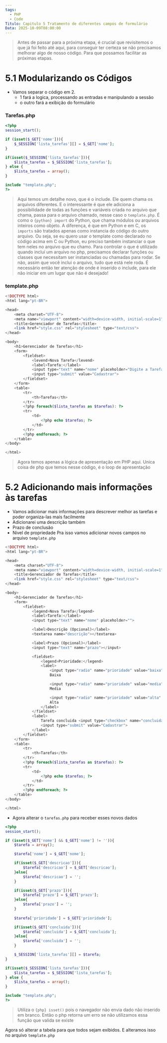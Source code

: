 ```yaml
---
tags:
  - PHP
  - Code
Titulo: Capitulo 5 Tratamento de diferentes campos de formulário
Data: 2025-10-09T08:00:00
---
```

> Antes de passar para a próxima etapa, é crucial que revisitemos o que já foi feito até aqui, para conseguir ter certeza se não precisamos melhorar algo de nosso código. Para que possamos facilitar as próximas etapas.

# 5.1 Modularizando os Códigos

- Vamos separar o código em 2. 
	- 1 fará a logica, processando as entradas e manipulando a sessão
	- o outro fará a exibição do formulário
### Tarefas.php

```php
<?php
session_start();

if (isset($_GET['nome'])){
	$_SESSION['lista_tarefas'][] = $_GET['nome'];
}

if(isset($_SESSION['lista_tarefas'])){
	$lista_tarefas = $_SESSION['lista_tarefas'];
} else {
	$lista_tarefas = array();
}

include "template.php";
?>
```
> Aqui temos um detalhe novo, que é o include. Ele quem chama os arquivos diferentes. E o interessante é que ele adiciona a possibilidade de todas as funções e variáveis criada no arquivo que chama, passa para o arquivo chamado, nesse caso o `template.php`.
> É como o `{python} import` do Python, que chama módulos ou arquivos inteiros como objeto. A diferença, é que em Python e em C, os `imports` são tratados apenas como instancia do código do outro arquivo. Ou seja, se eu quero usar o template como declarado no código acima em C ou Python, eu preciso também instanciar o que tem neles no arquivo que eu chamo.
> Para controlar o que é utilizado quando incluí um arquivo no php, precisamos declarar funções ou classes que necessitam ser instanciadas ou chamadas para rodar. Se não, assim que você inclui o arquivo, tudo que está nele roda.
> É necessário então ter atenção de onde é inserido o include, para ele não iniciar em um lugar que não é desejado!
### template.php
```php
<!DOCTYPE html>
<html lang="pt-BR">

<head>
	<meta charset="UTF-8">
	<meta name="viewport" content="width=device-width, initial-scale=1">
	<title>Gerenciador de Tarefas</title>
	<link href="style.css" rel="stylesheet" type="text/css">
</head>

<body>
	<h1>Gerenciador de Tarefas</h1>
	<form>
		<fieldset>
			<levend>Nova Tarefa</levend>
			<label>Tarefa:</label>
			<input type="text" name="nome" placeholder="Digite a Tarefa">
			<input type="submit" value="Cadastrar">
		</fieldset>
	</form>
	<table>
		<tr>
			<th>Tarefas</th>
		</tr>
		<?php foreach($lista_tarefas as $tarefas): ?>
		<tr>
			<td>
				<?php echo $tarefas; ?>
			</td>
		</tr>
		<?php endforeach; ?>
	</table>
</body>

</html>
```
> Agora temos apenas a lógica de apresentação em PHP aqui. Unica coisa de php que temos nesse código, é o loop de apresentação 

# 5.2 Adicionando mais informações às tarefas

- Vamos adicionar mais informações para descrever melhor as tarefas e poder organiza-las mais facilmente
- Adicionarei uma descrição também
- Prazo de conclusão
- Nível de propriedade
Pra isso vamos adicionar novos campos no arquivo `template.php`
```php
<!DOCTYPE html>
<html lang="pt-BR">

<head>
	<meta charset="UTF-8">
	<meta name="viewport" content="width=device-width, initial-scale=1">
	<title>Gerenciador de Tarefas</title>
	<link href="style.css" rel="stylesheet" type="text/css">
</head>

<body>
	<h1>Gerenciador de Tarefas</h1>
	<form>
		<fieldset>
			<legend>Nova Tarefa</legend>
			<label>Tarefa:</label>
			<input type="text" name="nome" placeholder="">

			<label>Descrição (Opcional)</label>
			<textarea name="descrição"></textarea>

			<label>Prazo (Opcional)</label>
			<input type="text" name="prazo"></input>

			<fieldset>
				<legend>Prioridade:</legend>
				<label>
					<input type="radio" name="prioridade" value="baixa" checked>
					Baixa

					<input type="radio" name="prioridade" value="media" checked>
					Media

					<input type="radio" name="prioridade" value="alta" checked>
					Alta
				</label>
			</fieldset>
			<label>
				Tarefa concluida <input type="checkbox" name="concluida" value="sim">
				<input type="submit" value="Cadastrar">
			</label>
		</fieldset>
	</form>
	<table>
		<tr>
			<th>Tarefas</th>
		</tr>
		<?php foreach($lista_tarefas as $tarefas): ?>
		<tr>
			<td>
				<?php echo $tarefas; ?>
			</td>
		</tr>
		<?php endforeach; ?>
	</table>
</body>

</html>
```

- Agora alterar o `tarefas.php` para receber esses novos dados
```php
<?php
session_start();

if (isset($_GET['nome'] && $_GET['nome'] != '')){
	$tarefa = array();

	$tarefa['nome'] = $_GET['nome'];

	if(isset($_GET['descricao'])){
		$tarefa['descricao'] = $_GET['descricao'];
	}else{
		$tarefa['descricao'] = '';
	}

	if(isset($_GET['prazo'])){
		$tarefa['prazo'] = $_GET['prazo'];
	}else{
		$tarefa['prazo'] = '';
	}
	
	$tarefa['prioridade'] = $_GET['prioridade'];

	if(isset($_GET['concluida'])){
		$tarefa['concluida'] = $_GET['concluida'];
	}else{
		$tarefa['concluida'] = '';
	}

	$_SESSION['lista_tarefas'][] = $tarefa;
}

if(isset($_SESSION['lista_tarefas'])){
	$lista_tarefas = $_SESSION['lista_tarefas'];
} else {
	$lista_tarefas = array();
}

include "template.php";
?>
``` 
> Utiliza o `{php} isset()` pois o navegador não envia dado não inserido em branco. Então o php retorna um erro se não utilizamos essa função que valida se existe

Agora só alterar a tabela para que todos sejam exibidos. E alteramos isso no arquivo `template.php`
